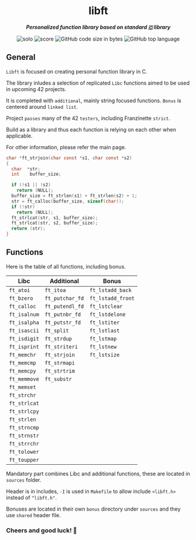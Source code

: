 <h1 align="center">
  <b>libft</b>
</h1>

<p align="center">
	<b><i>Personalized function library based on standard 🇨 library</i></b><br>
</p>

<p align="center">
  <img src="https://img.shields.io/badge/Solo-violet?style=for-the-badge" alt="solo">
  <img src="https://img.shields.io/badge/Score-125%2F100-lightgreen?style=for-the-badge" alt="score">
	<img src="https://img.shields.io/github/languages/code-size/Jarnomer/libft?style=for-the-badge&color=lightyellow" alt="GitHub code size in bytes">
  <img src="https://img.shields.io/github/languages/top/Jarnomer/libft?style=for-the-badge&logo=c&label=%20&labelColor=gray&color=lightblue" alt="GitHub top language">
</p>

## General

`Libft` is focused on creating personal function library in C.

The library inludes a selection of replicated `Libc` functions aimed to be used in upcoming 42 projects.

It is completed with `additional`, mainly string focused functions. `Bonus` is centered around `linked list`.

Project `passes` many of the 42 `testers`, including Franzinette `strict`.

Build as a library and thus each function is relying on each other when applicable.

For other information, please refer the main page.

```c
char *ft_strjoin(char const *s1, char const *s2)
{
  char  *str;
  int    buffer_size;

  if (!s1 || !s2)
    return (NULL);
  buffer_size = ft_strlen(s1) + ft_strlen(s2) + 1;
  str = ft_calloc(buffer_size, sizeof(char));
  if (!str)
    return (NULL);
  ft_strlcat(str, s1, buffer_size);
  ft_strlcat(str, s2, buffer_size);
  return (str);
}
```

## Functions

Here is the table of all functions, including bonus.

| **Libc**              | **Additional**        | **Bonus**               |
|------------------------|-----------------------|--------------------------|
| `ft_atoi`           | `ft_itoa`          | `ft_lstadd_back`|
| `ft_bzero`          | `ft_putchar_fd`    | `ft_lstadd_front`|
| `ft_calloc`         | `ft_putendl_fd`    | `ft_lstclear`   |
| `ft_isalnum`        | `ft_putnbr_fd`     | `ft_lstdelone`  |
| `ft_isalpha`        | `ft_putstr_fd`     | `ft_lstiter`    |
| `ft_isascii`        | `ft_split`         | `ft_lstlast`    |
| `ft_isdigit`        | `ft_strdup`        | `ft_lstmap`     |
| `ft_isprint`        | `ft_striteri`      | `ft_lstnew`     |
| `ft_memchr`         | `ft_strjoin`       | `ft_lstsize`    |
| `ft_memcmp`         | `ft_strmapi`       |                          |
| `ft_memcpy`         | `ft_strtrim`       |                          |
| `ft_memmove`        | `ft_substr`        |                          |
| `ft_memset`         |                       |                          |
| `ft_strchr`         |                       |                          |
| `ft_strlcat`        |                       |                          |
| `ft_strlcpy`        |                       |                          |
| `ft_strlen`         |                       |                          |
| `ft_strncmp`        |                       |                          |
| `ft_strnstr`        |                       |                          |
| `ft_strrchr`        |                       |                          |
| `ft_tolower`        |                       |                          |
| `ft_toupper`        |                       |                          |

Mandatory part combines Libc and additional functions, these are located in `sources` folder.

Header is in includes, `-I` is used in `Makefile` to allow include `<libft.h>` instead of `"libft.h"`.

Bonuses are located in their own `bonus` directory under `sources` and they use `shared` header file.

### Cheers and good luck! 🥳